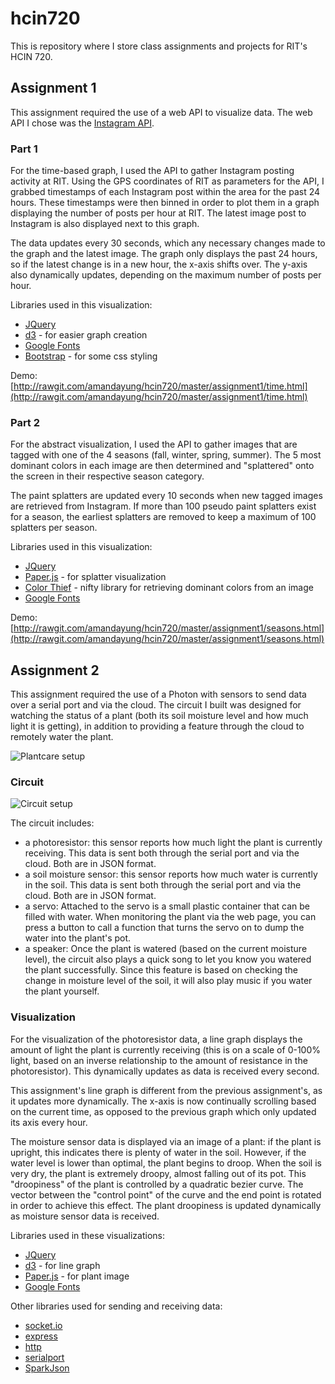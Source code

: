 # hcin720
This is repository where I store class assignments and projects for RIT's HCIN 720.

## Assignment 1

This assignment required the use of a web API to visualize data. The web API I chose was the [Instagram API](https://instagram.com/developer/).

### Part 1
For the time-based graph, I used the API to gather Instagram posting activity at RIT. Using the GPS coordinates of RIT as parameters for the API, I grabbed timestamps of each Instagram post within the area for the past 24 hours. These timestamps were then binned in order to plot them in a graph displaying the number of posts per hour at RIT. The latest image post to Instagram is also displayed next to this graph.

The data updates every 30 seconds, which any necessary changes made to the graph and the latest image. The graph only displays the past 24 hours, so if the latest change is in a new hour, the x-axis shifts over. The y-axis also dynamically updates, depending on the maximum number of posts per hour.

Libraries used in this visualization:
* [JQuery](https://jquery.com/)
* [d3](http://d3js.org/) - for easier graph creation
* [Google Fonts](https://www.google.com/fonts)
* [Bootstrap](http://getbootstrap.com/) - for some css styling

Demo:
[http://rawgit.com/amandayung/hcin720/master/assignment1/time.html](http://rawgit.com/amandayung/hcin720/master/assignment1/time.html)

### Part 2
For the abstract visualization, I used the API to gather images that are tagged with one of the 4 seasons (fall, winter, spring, summer). The 5 most dominant colors in each image are then determined and "splattered" onto the screen in their respective season category.

The paint splatters are updated every 10 seconds when new tagged images are retrieved from Instagram. If more than 100 pseudo paint splatters exist for a season, the earliest splatters are removed to keep a maximum of 100 splatters per season.

Libraries used in this visualization:
* [JQuery](https://jquery.com/)
* [Paper.js](http://paperjs.org/) - for splatter visualization
* [Color Thief](http://lokeshdhakar.com/projects/color-thief/) - nifty library for retrieving dominant colors from an image
* [Google Fonts](https://www.google.com/fonts)

Demo:
[http://rawgit.com/amandayung/hcin720/master/assignment1/seasons.html](http://rawgit.com/amandayung/hcin720/master/assignment1/seasons.html)


## Assignment 2

This assignment required the use of a Photon with sensors to send data over a serial port and via the cloud. The circuit I built was designed for watching the status of a plant (both its soil moisture level and how much light it is getting), in addition to providing a feature through the cloud to remotely water the plant.

![Plantcare setup]()

### Circuit

![Circuit setup]()

The circuit includes:
* a photoresistor: this sensor reports how much light the plant is currently receiving. This data is sent both through the serial port and via the cloud. Both are in JSON format.
* a soil moisture sensor: this sensor reports how much water is currently in the soil. This data is sent both through the serial port and via the cloud. Both are in JSON format.
* a servo: Attached to the servo is a small plastic container that can be filled with water. When monitoring the plant via the web page, you can press a button to call a function that turns the servo on to dump the water into the plant's pot.
* a speaker: Once the plant is watered (based on the current moisture level), the circuit also plays a quick song to let you know you watered the plant successfully. Since this feature is based on checking the change in moisture level of the soil, it will also play music if you water the plant yourself.

### Visualization

For the visualization of the photoresistor data, a line graph displays the amount of light the plant is currently receiving (this is on a scale of 0-100% light, based on an inverse relationship to the amount of resistance in the photoresistor). This dynamically updates as data is received every second.

This assignment's line graph is different from the previous assignment's, as it updates more dynamically. The x-axis is now continually scrolling based on the current time, as opposed to the previous graph which only updated its axis every hour.

The moisture sensor data is displayed via an image of a plant: if the plant is upright, this indicates there is plenty of water in the soil. However, if the water level is lower than optimal, the plant begins to droop. When the soil is very dry, the plant is extremely droopy, almost falling out of its pot. This "droopiness" of the plant is controlled by a quadratic bezier curve. The vector between the "control point" of the curve and the end point is rotated in order to achieve this effect. The plant droopiness is updated dynamically as moisture sensor data is received.

Libraries used in these visualizations:
* [JQuery](https://jquery.com/)
* [d3](http://d3js.org/) - for line graph
* [Paper.js](http://paperjs.org/) - for plant image
* [Google Fonts](https://www.google.com/fonts)

Other libraries used for sending and receiving data:
* [socket.io](http://socket.io/)
* [express](http://expressjs.com/)
* [http](https://nodejs.org/api/http.html)
* [serialport](https://github.com/voodootikigod/node-serialport)
* [SparkJson](https://github.com/menan/SparkJson)

